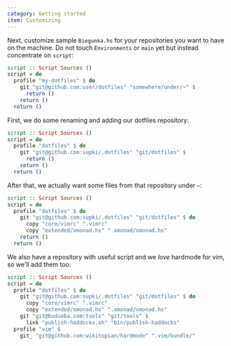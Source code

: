 ```yaml
---
category: Getting started
item: Customizing
---
```


Next, customize sample `Biegunka.hs` for your repositories you want to have on
the machine. Do not touch `Environments` or `main` yet but instead concentrate on `script`:

```haskell
script :: Script Sources ()
script = do
  profile "my-dotfiles" $ do
    git "git@github.com:user/dotfiles" "somewhere/under/~" $
      return ()
    return ()
  return ()
```

First, we do some renaming and adding our dotfiles repository:

```haskell
script :: Script Sources ()
script = do
  profile "dotfiles" $ do
    git "git@github.com:supki/.dotfiles" "git/dotfiles" $
      return ()
    return ()
  return ()
```

After that, we actually want some files from that repository under `~`:

```haskell
script :: Script Sources ()
script = do
  profile "dotfiles" $ do
    git "git@github.com:supki/.dotfiles" "git/dotfiles" $ do
      copy "core/vimrc" ".vimrc"
      copy "extended/xmonad.hs" ".xmonad/xmonad.hs"
    return ()
  return ()
```

We also have a repository with useful script and we *love* hardmode for vim, so we'll add them too:

```haskell
script :: Script Sources ()
script = do
  profile "dotfiles" $ do
    git "git@github.com:supki/.dotfiles" "git/dotfiles" $ do
      copy "core/vimrc" ".vimrc"
      copy "extended/xmonad.hs" ".xmonad/xmonad.hs"
    git "git@budueba.com:tools" "git/tools" $
      link "publish-haddocks.sh" "bin/publish-haddocks"
  profile "vim" $
    git_ "git@github.com:wikitopian/hardmode" ".vim/bundle/"
```
